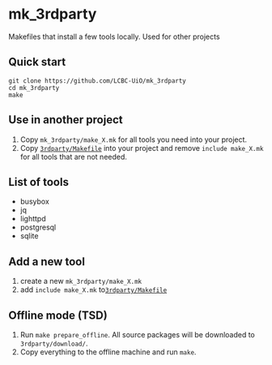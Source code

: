 # mk_3rdparty
Makefiles that install a few tools locally. Used for other projects

## Quick start

```
git clone https://github.com/LCBC-UiO/mk_3rdparty
cd mk_3rdparty
make
```

## Use in another project

 1. Copy `mk_3rdparty/make_X.mk` for all tools you need into your project.
 2. Copy [`3rdparty/Makefile`](./3rdparty/Makefile) into your project and remove `include make_X.mk` for all tools that are not needed.

## List of tools

 * busybox
 * jq
 * lighttpd
 * postgresql
 * sqlite 
 
## Add a new tool

 1. create a new `mk_3rdparty/make_X.mk`
 2. add `include make_X.mk` to[`3rdparty/Makefile`](./3rdparty/Makefile)

## Offline mode (TSD)

 1. Run `make prepare_offline`. All source packages will be downloaded to `3rdparty/download/`.
 2. Copy everything to the offline machine and run `make`.



